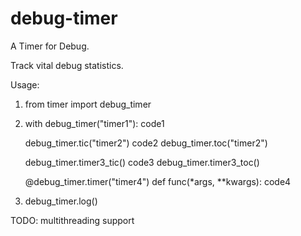 # debug-timer
A Timer for Debug. 

Track vital debug statistics.

Usage:
1. from timer import debug_timer

2. with debug_timer("timer1"):
   code1

   debug_timer.tic("timer2")
   code2
   debug_timer.toc("timer2")

   debug_timer.timer3_tic()
   code3
   debug_timer.timer3_toc()

   @debug_timer.timer("timer4")
   def func(*args, **kwargs):
       code4

3. debug_timer.log()

TODO: multithreading support
